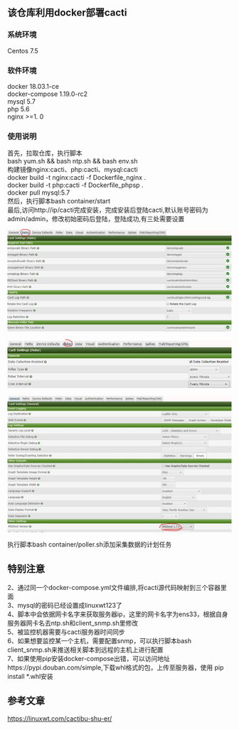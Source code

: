 ## 该仓库利用docker部署cacti
### 系统环境   
Centos 7.5   
### 软件环境   
docker 18.03.1-ce   
docker-compose 1.19.0-rc2    
mysql 5.7  
php 5.6  
nginx >=1. 0   
### 使用说明   
首先，拉取仓库，执行脚本   
bash yum.sh && bash ntp.sh && bash env.sh  
构建镜像nginx:cacti、php:cacti、mysql:cacti     
docker build -t nginx:cacti -f Dockerfile_nginx .  
docker build -t php:cacti -f Dockerfile_phpsp .   
docker pull mysql:5.7   
然后，执行脚本bash container/start    
最后,访问http://ip/cacti完成安装，完成安装后登陆cacti,默认账号密码为admin/admin，修改初始密码后登陆，登陆成功,有三处需要设置 

![path](https://github.com/linuxwt/Cacti_Docker/blob/master/setjpg1.jpg)    

![poller](https://github.com/linuxwt/Cacti_Docker/blob/master/setjpg2.jpg)   

![general](https://github.com/linuxwt/cacti_Docker/blob/master/setjpg3.jpg) 

执行脚本bash container/poller.sh添加采集数据的计划任务   

## 特别注意
2、通过同一个docker-compose.yml文件编排,将cacti源代码映射到三个容器里面   
3、mysql的密码已经设置成linuxwt123了   
4、脚本中会依据网卡名字来获取服务器ip，这里的网卡名字为ens33，根据自身服务器网卡名去ntp.sh和client_snmp.sh里修改    
5、被监控机器需要与cacti服务器时间同步   
6、如果想要监控某一个主机，需要配置snmp，可以执行脚本bash client_snmp.sh来推送相关脚本到远程的主机上进行配置   
7、如果使用pip安装docker-compose出错，可以访问地址https://pypi.douban.com/simple,下载whl格式的包，上传至服务器，使用
pip install *.whl安装   

## 参考文章   
https://linuxwt.com/cactibu-shu-er/   
